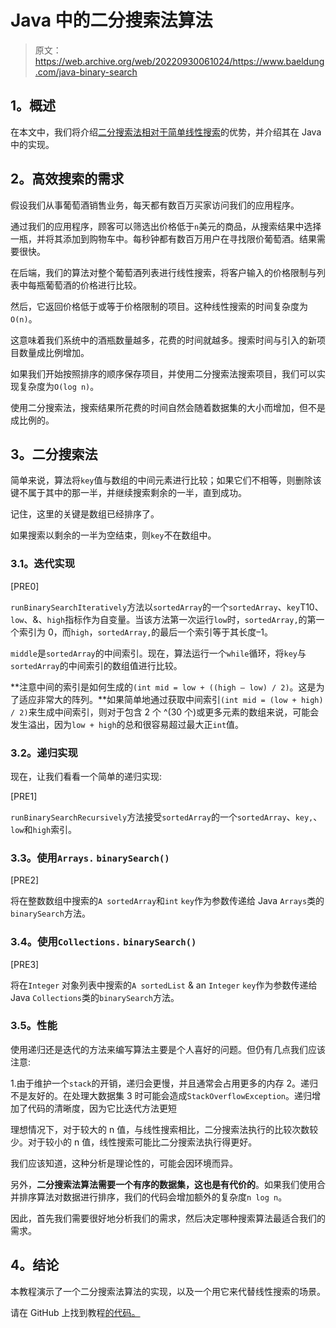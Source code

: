 # Java 中的二分搜索法算法

> 原文：<https://web.archive.org/web/20220930061024/https://www.baeldung.com/java-binary-search>

## **1。概述**

在本文中，我们将介绍[二分搜索法相对于简单线性搜索](/web/20221009211958/https://www.baeldung.com/cs/linear-search-vs-binary-search)的优势，并介绍其在 Java 中的实现。

## **2。高效搜索的需求**

假设我们从事葡萄酒销售业务，每天都有数百万买家访问我们的应用程序。

通过我们的应用程序，顾客可以筛选出价格低于`n`美元的商品，从搜索结果中选择一瓶，并将其添加到购物车中。每秒钟都有数百万用户在寻找限价葡萄酒。结果需要很快。

在后端，我们的算法对整个葡萄酒列表进行线性搜索，将客户输入的价格限制与列表中每瓶葡萄酒的价格进行比较。

然后，它返回价格低于或等于价格限制的项目。这种线性搜索的时间复杂度为`O(n)`。

这意味着我们系统中的酒瓶数量越多，花费的时间就越多。搜索时间与引入的新项目数量成比例增加。

如果我们开始按照排序的顺序保存项目，并使用二分搜索法搜索项目，我们可以实现复杂度为`O(log n)`。

使用二分搜索法，搜索结果所花费的时间自然会随着数据集的大小而增加，但不是成比例的。

## **3。二分搜索法**

简单来说，算法将`key`值与数组的中间元素进行比较；如果它们不相等，则删除该键不属于其中的那一半，并继续搜索剩余的一半，直到成功。

记住，这里的关键是数组已经排序了。

如果搜索以剩余的一半为空结束，则`key`不在数组中。

### **3.1。迭代实现**

[PRE0]

`runBinarySearchIteratively`方法以`sortedArray`的一个`sortedArray`、`key`T10、`low`、&、`high`指标作为自变量。当该方法第一次运行`low`时，`sortedArray,`的第一个索引为 0，而`high`，`sortedArray,`的最后一个索引等于其长度–1。

`middle`是`sortedArray`的中间索引。现在，算法运行一个`while`循环，将`key`与`sortedArray`的中间索引的数组值进行比较。

**注意中间的索引是如何生成的`(int mid = low + ((high – low) / 2)`。这是为了适应非常大的阵列。**如果简单地通过获取中间索引`(int mid = (low + high) / 2)`来生成中间索引，则对于包含 2 个 ^(30 个)或更多元素的数组来说，可能会发生溢出，因为`low + high`的总和很容易超过最大正`int`值。

### **3.2。递归实现**

现在，让我们看看一个简单的递归实现:

[PRE1]

`runBinarySearchRecursively`方法接受`sortedArray`的一个`sortedArray`、`key,`、`low`和`high`索引。

### **3.3。使用`Arrays.` `binarySearch()`**

[PRE2]

将在整数数组中搜索的`A sortedArray`和`int` `key`作为参数传递给 Java `Arrays`类的`binarySearch`方法。

### **3.4。使用`Collections.` `binarySearch()`**

[PRE3]

将在`Integer` 对象列表中搜索的`A sortedList` & an `Integer` `key`作为参数传递给 Java `Collections`类的`binarySearch`方法。

### **3.5。性能**

使用递归还是迭代的方法来编写算法主要是个人喜好的问题。但仍有几点我们应该注意:

1.由于维护一个`stack`的开销，递归会更慢，并且通常会占用更多的内存
2。递归不是友好的。在处理大数据集
3 时可能会造成`StackOverflowException`。递归增加了代码的清晰度，因为它比迭代方法更短

理想情况下，对于较大的 n 值，与线性搜索相比，二分搜索法执行的比较次数较少。对于较小的 n 值，线性搜索可能比二分搜索法执行得更好。

我们应该知道，这种分析是理论性的，可能会因环境而异。

另外，**二分搜索法算法需要一个有序的数据集，这也是有代价的**。如果我们使用合并排序算法对数据进行排序，我们的代码会增加额外的复杂度`n log n`。

因此，首先我们需要很好地分析我们的需求，然后决定哪种搜索算法最适合我们的需求。

## **4。结论**

本教程演示了一个二分搜索法算法的实现，以及一个用它来代替线性搜索的场景。

请在 GitHub 上找到教程[的代码。](https://web.archive.org/web/20221009211958/https://github.com/eugenp/tutorials/tree/master/algorithms-modules/algorithms-searching)
